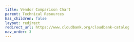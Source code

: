 ```yaml
---
title: Vendor Comparison Chart
parent: Technical Resources
has_children: false
layout: redirect
redirect_url: https://www.cloudbank.org/cloudbank-catalog
nav_order: 3
---
```

